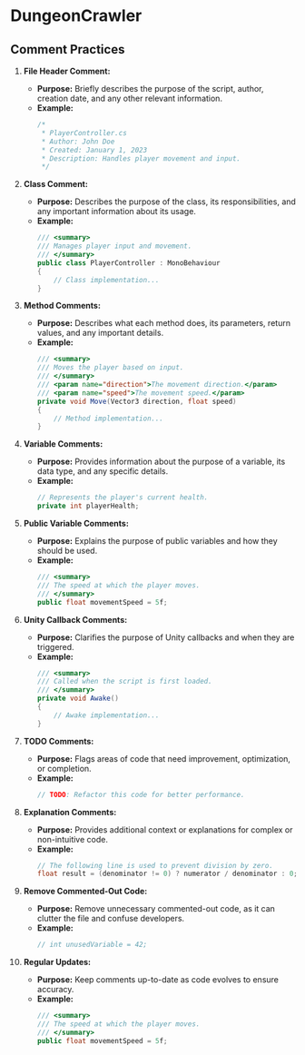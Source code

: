 # DungeonCrawler


## Comment Practices
1. **File Header Comment:**
   - **Purpose:** Briefly describes the purpose of the script, author, creation date, and any other relevant information.
   - **Example:**
     ```csharp
     /*
      * PlayerController.cs
      * Author: John Doe
      * Created: January 1, 2023
      * Description: Handles player movement and input.
      */
     ```

2. **Class Comment:**
   - **Purpose:** Describes the purpose of the class, its responsibilities, and any important information about its usage.
   - **Example:**
     ```csharp
     /// <summary>
     /// Manages player input and movement.
     /// </summary>
     public class PlayerController : MonoBehaviour
     {
         // Class implementation...
     }
     ```

3. **Method Comments:**
   - **Purpose:** Describes what each method does, its parameters, return values, and any important details.
   - **Example:**
     ```csharp
     /// <summary>
     /// Moves the player based on input.
     /// </summary>
     /// <param name="direction">The movement direction.</param>
     /// <param name="speed">The movement speed.</param>
     private void Move(Vector3 direction, float speed)
     {
         // Method implementation...
     }
     ```

4. **Variable Comments:**
   - **Purpose:** Provides information about the purpose of a variable, its data type, and any specific details.
   - **Example:**
     ```csharp
     // Represents the player's current health.
     private int playerHealth;
     ```

5. **Public Variable Comments:**
   - **Purpose:** Explains the purpose of public variables and how they should be used.
   - **Example:**
     ```csharp
     /// <summary>
     /// The speed at which the player moves.
     /// </summary>
     public float movementSpeed = 5f;
     ```

6. **Unity Callback Comments:**
   - **Purpose:** Clarifies the purpose of Unity callbacks and when they are triggered.
   - **Example:**
     ```csharp
     /// <summary>
     /// Called when the script is first loaded.
     /// </summary>
     private void Awake()
     {
         // Awake implementation...
     }
     ```

7. **TODO Comments:**
   - **Purpose:** Flags areas of code that need improvement, optimization, or completion.
   - **Example:**
     ```csharp
     // TODO: Refactor this code for better performance.
     ```

8. **Explanation Comments:**
   - **Purpose:** Provides additional context or explanations for complex or non-intuitive code.
   - **Example:**
     ```csharp
     // The following line is used to prevent division by zero.
     float result = (denominator != 0) ? numerator / denominator : 0;
     ```

9. **Remove Commented-Out Code:**
   - **Purpose:** Remove unnecessary commented-out code, as it can clutter the file and confuse developers.
   - **Example:**
     ```csharp
     // int unusedVariable = 42;
     ```

10. **Regular Updates:**
    - **Purpose:** Keep comments up-to-date as code evolves to ensure accuracy.
    - **Example:**
      ```csharp
      /// <summary>
      /// The speed at which the player moves.
      /// </summary>
      public float movementSpeed = 5f;
      ```